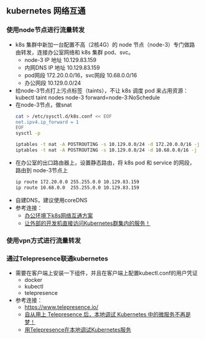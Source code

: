 ## kubernetes 网络互通
### 使用node节点进行流量转发
- k8s 集群中新加一台配置不高（2核4G）的 node 节点（node-3）专门做路由转发，连接办公室网络和 k8s 集群 pod、svc。
  - node-3 IP 地址 10.129.83.159
  - 内网DNS IP 地址 10.129.83.159
  - pod网段 172.20.0.0/16，svc网段 10.68.0.0/16
  - 办公网段 10.129.0.0/24
- 给node-3节点打上污点标签（taints），不让 k8s 调度 pod 来占用资源：kubectl taint nodes node-3 forward=node-3:NoSchedule
- 在node-3节点，做snat
  ```bash
  cat > /etc/sysctl.d/k8s.conf << EOF
  net.ipv4.ip_forward = 1
  EOF
  sysctl -p

  iptables -t nat -A POSTROUTING -s 10.129.0.0/24 -d 172.20.0.0/16 -j MASQUERADE
  iptables -t nat -A POSTROUTING -s 10.129.0.0/24 -d 10.68.0.0/16 -j  MASQUERADE
  ```
- 在办公室的出口路由器上，设置静态路由，将 k8s pod 和 service 的网段，路由到 node-3节点上
  ```bash
  ip route 172.20.0.0 255.255.0.0 10.129.83.159
  ip route 10.68.0.0  255.255.0.0 10.129.83.159
  ```
- 自建DNS，建议使用coreDNS
- 参考连接：
  - [办公环境下k8s网络互通方案](https://www.cnblogs.com/xiaobao2/p/11461345.html)
  - [让外部的开发机直接访问Kubernetes群集内的服务！](https://www.jianshu.com/p/6d408880c346)
### 使用vpn方式进行流量转发
### 通过Telepresence联通kubernetes
- 需要在客户端上安装一下组件，并且在客户端上配置kubectl.conf的用户凭证
  - docker
  - kubectl
  - telepresence
- 参考连接：
  - https://www.telepresence.io/
  - [自从用上 Telepresence 后，本地调试 Kubernetes 中的微服务不再是梦！](https://cloud.tencent.com/developer/article/1537743)
  - [用Telepresence在本地调试Kubernetes服务](https://cloud.tencent.com/developer/article/1548539)



